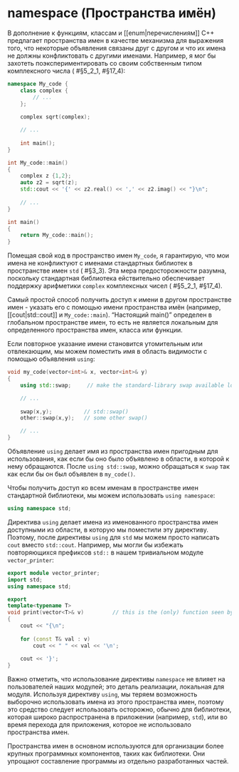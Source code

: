 
# namespace (Пространства имён)

В дополнение к функциям, классам и [[enum|перечислениям]] C++ предлагает пространства имен в качестве механизма для выражения того, что некоторые объявления связаны друг с другом и что их имена не должны конфликтовать с другими именами. Например, я мог бы захотеть поэкспериментировать со своим собственным типом комплексного числа ( #§5_2_1, #§17_4):
```c++
namespace My_code {
	class complex {
		// ...
	};
	
	complex sqrt(complex);

	// ...
	
	int main();
}

int My_code::main()
{
	complex z {1,2};
	auto z2 = sqrt(z);
	std::cout << '{' << z2.real() << ',' << z2.imag() << "}\n";
	
	// ...
}

int main()
{
	return My_code::main();
}
```

Помещая свой код в пространство имен `My_code`, я гарантирую, что мои имена не конфликтуют с именами стандартных библиотек в пространстве имен `std` ( #§3_3). Эта мера предосторожности разумна, поскольку стандартная библиотека ействительно обеспечивает поддержку арифметики `complex` комплексных чисел ( #§5_2_1, #§17_4).

Самый простой способ получить доступ к имени в другом пространстве имен - указать его с помощью имени пространства имён (например, [[cout|std::cout]] и `My_code::main`). “Настоящий main()” определен в глобальном пространстве имен, то есть не является локальным для определенного пространства имен, класса или функции.

Если повторное указание имени становится утомительным или отвлекающим, мы можем поместить имя в область видимости с помощью объявления `using`:
```c++
void my_code(vector<int>& x, vector<int>& y)
{
	using std::swap;     // make the standard-library swap available locally

	// ...
	
	swap(x,y);          // std::swap()
	other::swap(x,y);   // some other swap()

	// ...
}
```

Объявление `using` делает имя из пространства имен пригодным для использования, как если бы оно было объявлено в области, в которой к нему обращаются. После `using std::swap`, можно обращаться к `swap` так как если бы он был объявлен в `my_code()`.

Чтобы получить доступ ко всем именам в пространстве имен стандартной библиотеки, мы можем использовать `using namespace`:
```c++
using namespace std;
```

Директива `using` делает имена из именованного пространства имен доступными из области, в которую мы поместили эту директиву. Поэтому, после директивы `using` для `std` мы можем просто написать `cout` вместо `std::cout`. Например, мы могли бы избежать повторяющихся префиксов `std::` в нашем тривиальном модуле `vector_printer`:
```c++
export module vector_printer;
import std;
using namespace std;

export
template<typename T>
void print(vector<T>& v)         // this is the (only) function seen by users
{
	cout << "{\n";
	
	for (const T& val : v)
		cout << " " << val << '\n';
	
	cout << '}';
}
```

Важно отметить, что использование директивы `namespace` не влияет на пользователей наших модулей; это деталь реализации, локальная для модуля. Используя директиву `using`, мы теряем возможность выборочно использовать имена из этого пространства имен, поэтому это средство следует использовать осторожно, обычно для библиотеки, которая широко распространена в приложении (например, `std`), или во время перехода для приложения, которое не использовало пространства имен.

Пространства имен в основном используются для организации более крупных программных компонентов, таких как библиотеки. Они упрощают составление программы из отдельно разработанных частей.
